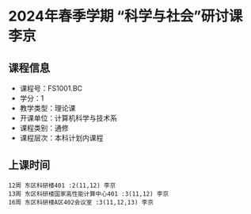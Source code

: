 # 2024年春季学期 “科学与社会”研讨课 李京






## 课程信息

- 课程号：FS1001.BC
- 学分：1
- 教学类型：理论课
- 开课单位：计算机科学与技术系
- 课程类别：通修
- 课程层次：本科计划内课程

## 上课时间

```
12周 东区科研楼401 :2(11,12) 李京
13周 东区科研楼国家高性能计算中心401 :3(11,12) 李京
16周 东区科研楼A区402会议室 :3(11,12,13) 李京
```


